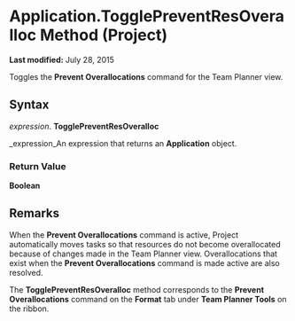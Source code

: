 
# Application.TogglePreventResOveralloc Method (Project)

 **Last modified:** July 28, 2015

Toggles the  **Prevent Overallocations** command for the Team Planner view.

## Syntax

 _expression_. **TogglePreventResOveralloc**

 _expression_An expression that returns an  **Application** object.


### Return Value

 **Boolean**


## Remarks

When the  **Prevent Overallocations** command is active, Project automatically moves tasks so that resources do not become overallocated because of changes made in the Team Planner view. Overallocations that exist when the **Prevent Overallocations** command is made active are also resolved.

The  **TogglePreventResOveralloc** method corresponds to the **Prevent Overallocations** command on the **Format** tab under **Team Planner Tools** on the ribbon.

